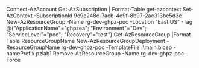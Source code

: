 Connect-AzAccount
Get-AzSubscription | Format-Table
get-azcontext
Set-AzContext -SubscriptionId 9e9e248c-7acb-4e9f-8b97-2ae313be5d3c
New-AzResourceGroup -Name rg-dev-ghpz-poc -Location "East US" -Tag @{"ApplicationName"="ghpzea"; "Environment"="Dev"; "ServiceLevel"="poc"; "Recovery"="test"}
Get-AzResourceGroup |Format-Table ResourceGroupName
New-AzResourceGroupDeployment -ResourceGroupName rg-dev-ghpz-poc -TemplateFile .\main.bicep -namePrefix pzlab1
Remove-AzResourceGroup -Name rg-dev-ghpz-poc -Force